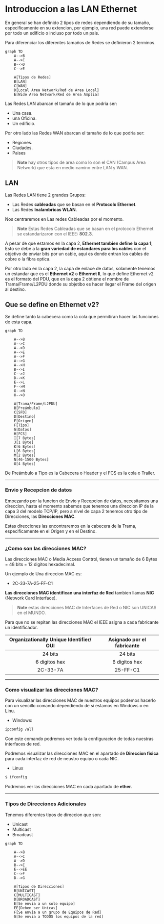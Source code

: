 # Introduccion a las LAN Ethernet

En general se han definido 2 tipos de redes dependiendo de su tamaño, especificamente en su extencion, por ejemplo, una red puede extenderse por todo un edificio o incluso por todo un pais. 

Para diferenciar los diferentes tamaños de Redes se definieron 2 terminos.

```mermaid
graph TD
    A-->B
    A-->C
    B-->D
    C-->E

    A[Tipos de Redes]
    B[LAN]
    C[WAN]
    D[Local Area Network/Red de Area Local]
    E[Wide Area Network/Red de Area Amplia]
```

Las Redes LAN abarcan el tamaño de lo que podria ser:
* Una casa.
* una Oficina.
* Un edificio.

Por otro lado las Redes WAN abarcan el tamaño de lo que podria ser:
* Regiones.
* Ciudades.
* Paises


> **Note**
> hay otros tipos de area como lo son el CAN (Campus Area Network) que esta en medio camino entre LAN y WAN.

## LAN

Las Redes LAN tiene 2 grandes Grupos:
* Las Redes **cableadas** que se basan en el **Protocolo Ethernet**.
* Las Redes **Inalambricas WLAN**.

Nos centraremos en Las redes Cableadas por el momento.

> **Note**
> Estas Redes Cableadas que se basan en el protocolo Ethernet se estandarizaron con el IEEE: **802.3**.

A pesar de que estamos en la capa 2, **Ethernet tambien define la capa 1**, Esto se debe a la **gran variedad de estandares para los cables** con el objetivo de enviar bits por un cable, aqui es donde entran los cables de cobre o la fibra optica.

Por otro lado en la capa 2, la capa de enlace de datos, solamente tenemos un estandar que es el  **Ethernet v2** o **Ethernet II**, lo que define Ethernet v2 es el formato del PDU, que en la capa 2 obtiene el nombre de Trama/Frame/L2PDU donde su objetibo es hacer llegar el Frame del origen al destino.

## Que se define en Ethernet v2?

Se define tanto la cabecera como la cola que permitiran hacer las funciones de esta capa.


```mermaid
graph TD

    A-->B
    A-->C
    A-->D
    A-->E
    A-->F
    A-->G
    A-->H
    B-->I
    C-->J
    D-->K
    E-->L
    F-->M
    G-->N
    H-->O

    A[Trama/Frame/L2PDU]
    B[Preámbulo]
    C[SFD]
    D[Destino]
    E[Origen]
    F[Tipo]
    G[Datos]
    H[FCS]
    I[7 Bytes]
    J[1 Byte]
    K[6 Bytes]
    L[6 Bytes]
    M[2 Bytes]
    N[46-1500 Bytes]
    O[4 Bytes]
```

De Preámbulo a Tipo es la Cabecera o Header y el FCS es la cola o Trailer.

---

### Envio y Recepcion de datos

Empezando por la funcion de Envio y Recepcion de datos, necesitamos una direccion, hasta el momento sabemos que tenemos una direccion IP de la capa 3 del modelo TCP/IP, pero a nivel de capa 2 tenemos otro tipo de Direcciones, las **Direcciones MAC**.

Estas direcciones las encontraremos en la cabecera de la Trama, especificamente en el Origen y en el Destino.

---

### ¿Como son las direcciones MAC?

Las direcciones MAC o Media Access Control, tienen un tamaño de 6 Bytes = 48 bits = 12 digitos hexadecimal.

Un ejemplo de Una direccion MAC es:

* 2C-33-7A-25-FF-C1

**Las direcciones MAC identifican una interfaz de Red** tambien llamas **NIC** (Network Card Interface).

> **Note**
> estas direcciones MAC de Interfaces de Red o NIC son UNICAS en el MUNDO.

Para que no se repitan las direcciones MAC el IEEE asigna a cada fabricante un identificador.

| Organizationally Unique Identifier/ OUI | Asignado por el fabricante|
| :-: | :-: |
| 24 bits | 24 bits |
| 6 digitos hex| 6 digitos hex |
| 2C-33-7A | 25-FF-C1 |

---

### Como visualizar las direcciones MAC?

Para visualizar las direcciones MAC de nuestros equipos podemos hacerlo con un sencillo comando dependiendo de si estamos en Windows o en Linu.

* Windows:

```bash
ipconfig /all
```

Con este comando podremos ver toda la configuracion de todas nuestras interfaces de red.

Podremos visualizar las direcciones MAC en el apartado de **Direccion fisica** para cada interfaz de red de neustro equipo o cada NIC.

* Linux

```bash
$ ifconfig 
```
Podremos ver las direcciones MAC en cada apartado de **ether**.

---

### Tipos de Direcciones Adicionales

Tenemos diferentes tipos de direccion que son:

* Unicast
* Multicast
* Broadcast

```mermaid
graph TD

    A-->B
    A-->C
    A-->D
    B-->E
    E-->EE
    C-->F
    D-->G

    A[Tipos de Direcciones]
    B[UNICAST]
    C[MULTICAST]
    D[BROADCAST]
    E[Se envia a un solo equipo]
    EE[Deben ser Unicas]
    F[Se envia a un grupo de Equipos de Red]
    G[Se envia a TODOS los equipos de la red]

```








